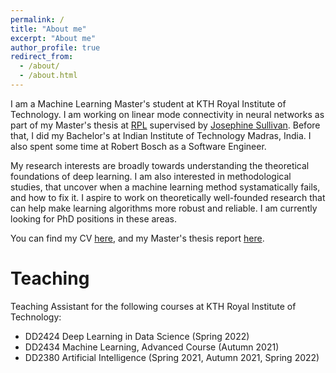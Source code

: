 ```yaml
---
permalink: /
title: "About me"
excerpt: "About me"
author_profile: true
redirect_from: 
  - /about/
  - /about.html
---
```


I am a Machine Learning Master's student at KTH Royal Institute of Technology. I am working on linear mode connectivity in neural networks as part of my Master's thesis at [RPL](https://www.kth.se/is/rpl) supervised by [Josephine Sullivan](https://www.csc.kth.se/~sullivan/). Before that, I did my Bachelor's at Indian Institute of Technology Madras, India. I also spent some time at Robert Bosch as a Software Engineer.

My research interests are broadly towards understanding the theoretical foundations of deep learning. I am also interested in methodological studies, that uncover when a machine learning method systamatically fails, and how to fix it. I aspire to work on theoretically well-founded research that can help make learning algorithms more robust and reliable. I am currently looking for PhD positions in these areas.


You can find my CV [here](files\adhithyan_CV.pdf), and my Master's thesis report [here](files\Adhithyan_Kalaivanan_thesis_report_DRAFT.pdf).

Teaching
======
Teaching Assistant for the following courses at KTH Royal Institute of Technology:
  * DD2424 Deep Learning in Data Science (Spring 2022)
  * DD2434 Machine Learning, Advanced Course (Autumn 2021)
  * DD2380 Artificial Intelligence (Spring 2021, Autumn 2021, Spring 2022)
